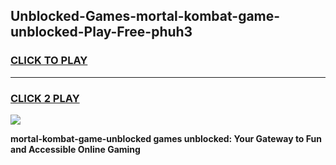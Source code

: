 
## Unblocked-Games-mortal-kombat-game-unblocked-Play-Free-phuh3
<h3>
<a href="https://premium76.site?title=mortal-kombat-game-unblocked&ref=19M">CLICK TO PLAY</a></h3>
<hr>

<h3>
<a href="https://premium76.site?title=mortal-kombat-game-unblocked&ref=19M">CLICK 2 PLAY</a>
  
</h3>

<a href="https://premium76.site?title=mortal-kombat-game-unblocked&ref=19M"><img src="https://clearcache.store/games.png"></a>


**mortal-kombat-game-unblocked games unblocked: Your Gateway to Fun and Accessible Online Gaming**
